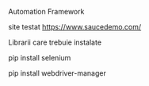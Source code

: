 Automation Framework

site testat https://www.saucedemo.com/

Librarii care trebuie instalate

pip install selenium

pip install webdriver-manager
